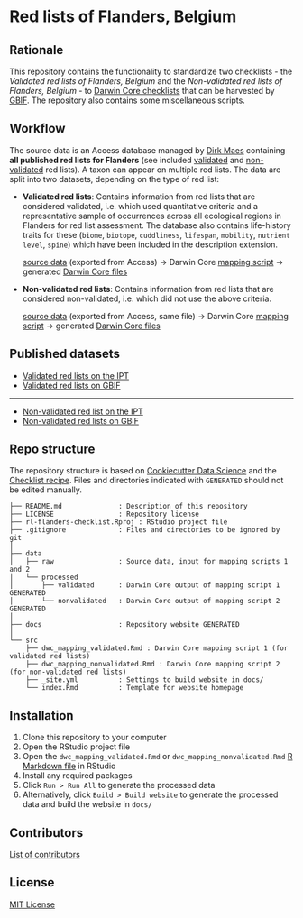 # Red lists of Flanders, Belgium

## Rationale

This repository contains the functionality to standardize two checklists - the _Validated red lists of Flanders, Belgium_  and the _Non-validated red lists of Flanders, Belgium_ - to [Darwin Core checklists](https://www.gbif.org/dataset-classes) that can be harvested by [GBIF](http://www.gbif.org). The repository also contains some miscellaneous scripts.

## Workflow

The source data is an Access database managed by [Dirk Maes](https://orcid.org/0000-0002-7947-3788) containing **all published red lists for Flanders** (see included [validated](https://inbo.github.io/rl-flanders-checklist/dwc_mapping_validated.html#35_preview_data) and [non-validated](https://inbo.github.io/rl-flanders-checklist/dwc_mapping_nonvalidated.html#35_preview_data) red lists). A taxon can appear on multiple red lists. The data are split into two datasets, depending on the type of red list:

* **Validated red lists**: Contains information from red lists that are considered validated, i.e. which used quantitative criteria and a representative sample of occurrences across all ecological regions in Flanders for red list assessment. The database also contains life-history traits for these (`biome`, `biotope`, `cuddliness`, `lifespan`, `mobility`, `nutrient level`, `spine`) which have been included in the description extension.

    [source data](https://github.com/inbo/rl-flanders-checklist/blob/master/data/raw) (exported from Access) → Darwin Core [mapping script](https://inbo.github.io/rl-flanders-checklist/dwc_mapping_validated.html) → generated [Darwin Core files](https://github.com/inbo/rl-flanders-checklist/blob/master/data/processed/validated)

* **Non-validated red lists**: Contains information from red lists that are considered non-validated, i.e. which did not use the above criteria.

    [source data](https://github.com/inbo/rl-flanders-checklist/blob/master/data/raw) (exported from Access, same file) → Darwin Core [mapping script](https://inbo.github.io/rl-flanders-checklist/dwc_mapping_nonvalidated.html) → generated [Darwin Core files](https://github.com/inbo/rl-flanders-checklist/blob/master/data/processed/nonvalidated)

## Published datasets

* [Validated red lists on the IPT](https://ipt.inbo.be/resource?r=rl-flanders-validated-checklist)
* [Validated red lists on GBIF](https://doi.org/10.15468/8tk3tk)

---

* [Non-validated red list on the IPT](https://ipt.inbo.be/resource?r=rl-flanders-nonvalidated-checklist)
* [Non-validated red lists on GBIF](https://doi.org/10.15468/54nwog)

## Repo structure

The repository structure is based on [Cookiecutter Data Science](http://drivendata.github.io/cookiecutter-data-science/) and the [Checklist recipe](https://github.com/trias-project/checklist-recipe). Files and directories indicated with `GENERATED` should not be edited manually.

```
├── README.md              : Description of this repository
├── LICENSE                : Repository license
├── rl-flanders-checklist.Rproj : RStudio project file
├── .gitignore             : Files and directories to be ignored by git
│
├── data
│   ├── raw                : Source data, input for mapping scripts 1 and 2
│   └── processed
│       ├── validated      : Darwin Core output of mapping script 1 GENERATED
│       └── nonvalidated   : Darwin Core output of mapping script 2 GENERATED
│
├── docs                   : Repository website GENERATED
│
└── src
    ├── dwc_mapping_validated.Rmd : Darwin Core mapping script 1 (for validated red lists)
    ├── dwc_mapping_nonvalidated.Rmd : Darwin Core mapping script 2 (for non-validated red lists)
    ├── _site.yml          : Settings to build website in docs/
    └── index.Rmd          : Template for website homepage
```

## Installation

1. Clone this repository to your computer
2. Open the RStudio project file
3. Open the `dwc_mapping_validated.Rmd` or `dwc_mapping_nonvalidated.Rmd` [R Markdown file](https://rmarkdown.rstudio.com/) in RStudio
4. Install any required packages
5. Click `Run > Run All` to generate the processed data
6. Alternatively, click `Build > Build website` to generate the processed data and build the website in `docs/`

## Contributors

[List of contributors](https://inbo/rl-flanders-checklist/contributors)

## License

[MIT License](https://github.com/inbo/rl-flanders-checklist/blob/master/LICENSE)
